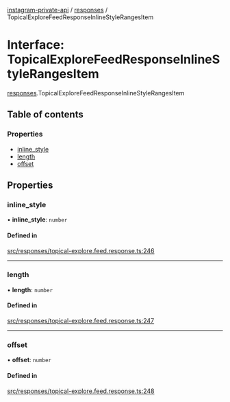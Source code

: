 [instagram-private-api](../../README.md) / [responses](../../modules/responses.md) / TopicalExploreFeedResponseInlineStyleRangesItem

# Interface: TopicalExploreFeedResponseInlineStyleRangesItem

[responses](../../modules/responses.md).TopicalExploreFeedResponseInlineStyleRangesItem

## Table of contents

### Properties

- [inline\_style](TopicalExploreFeedResponseInlineStyleRangesItem.md#inline_style)
- [length](TopicalExploreFeedResponseInlineStyleRangesItem.md#length)
- [offset](TopicalExploreFeedResponseInlineStyleRangesItem.md#offset)

## Properties

### inline\_style

• **inline\_style**: `number`

#### Defined in

[src/responses/topical-explore.feed.response.ts:246](https://github.com/Nerixyz/instagram-private-api/blob/4971f34/src/responses/topical-explore.feed.response.ts#L246)

___

### length

• **length**: `number`

#### Defined in

[src/responses/topical-explore.feed.response.ts:247](https://github.com/Nerixyz/instagram-private-api/blob/4971f34/src/responses/topical-explore.feed.response.ts#L247)

___

### offset

• **offset**: `number`

#### Defined in

[src/responses/topical-explore.feed.response.ts:248](https://github.com/Nerixyz/instagram-private-api/blob/4971f34/src/responses/topical-explore.feed.response.ts#L248)

